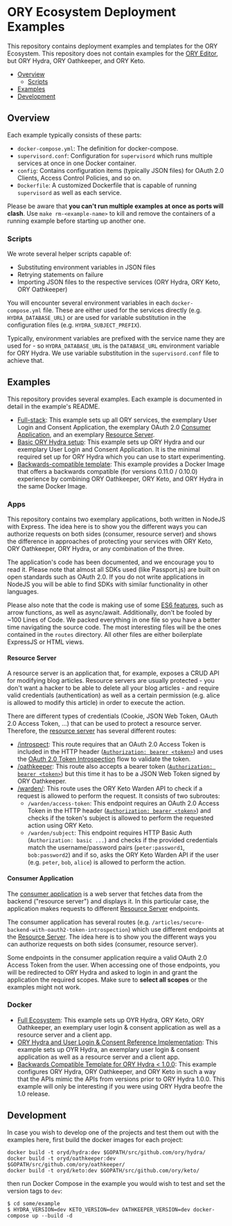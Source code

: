 # ORY Ecosystem Deployment Examples

This repository contains deployment examples and templates for the ORY Ecosystem. This repository does not contain
examples for the [ORY Editor](https://github.com/ory/editor), but ORY Hydra, ORY Oathkeeper, and ORY Keto.

<!-- START doctoc generated TOC please keep comment here to allow auto update -->
<!-- DON'T EDIT THIS SECTION, INSTEAD RE-RUN doctoc TO UPDATE -->


- [Overview](#overview)
  - [Scripts](#scripts)
- [Examples](#examples)
- [Development](#development)

<!-- END doctoc generated TOC please keep comment here to allow auto update -->

## Overview

Each example typically consists of these parts:

- `docker-compose.yml`: The definition for docker-compose.
- `supervisord.conf`: Configuration for `supervisord` which runs multiple services at once in one Docker container.
- `config`: Contains configuration items (typically JSON files) for OAuth 2.0 Clients, Access Control Policies, and so on.
- `Dockerfile`: A customized Dockerfile that is capable of running `supervisord` as well as each service.

Please be aware that **you can't run multiple examples at once as ports will clash**. Use `make rm-<example-name>` to
kill and remove the containers of a running example before starting up another one.

### Scripts

We wrote several helper scripts capable of:

- Substituting environment variables in JSON files
- Retrying statements on failure
- Importing JSON files to the respective services (ORY Hydra, ORY Keto, ORY Oathkeeper)

You will encounter several environment variables in each `docker-compose.yml` file. These are either used for the
services directly (e.g. `HYDRA_DATABASE_URL`) or are used for variable substitution in the configuration files
(e.g. `HYDRA_SUBJECT_PREFIX`).

Typically, environment variables are prefixed with the service name they are used for - so `HYDRA_DATABASE_URL` is the
`DATABASE_URL` environment variable for ORY Hydra. We use variable substitution in the `supervisord.conf` file to achieve that.

## Examples

This repository provides several examples. Each example is documented in detail in the example's README.

* [Full-stack](./hydra-keto-oathkeeper): This example sets up all ORY services, the exemplary User Login and Consent
Application, the exemplary OAuth 2.0 [Consumer Application](#consumer-application), and an exemplary [Resource Server](#resource-server).
* [Basic ORY Hydra setup](./hydra): This example sets up ORY Hydra and our exemplary User Login and Consent Application.
It is the minimal required set up for ORY Hydra which you can use to start experimenting.
* [Backwards-compatible template](./hydra-bc): This example provides a Docker Image that offers a backwards compatible
(for versions 0.11.0 / 0.10.0) experience by combining ORY Oathkeeper, ORY Keto, and ORY Hydra in the same Docker Image.

### Apps

This repository contains two exemplary applications, both written in NodeJS with Express. The idea here is to show you the different ways you can
authorize requests on both sides (consumer, resource server) and shows the difference in approaches of protecting your services
with ORY Keto, ORY Oathkeeper, ORY Hydra, or any combination of the three.

The application's code has been documented, and we encourage you to read it. Please note that almost all SDKs used (like
Passport.js) are built on open standards such as OAuth 2.0. If you do not write applications in NodeJS you will be able
to find SDKs with similar functionality in other languages.

Please also note that the code is making use of some [ES6 features](oauth2.jade), such as arrow functions, as well as
async/await. Additionally, don't be fooled by ~100 Lines of Code. We packed everything in one file so you have a better
time navigating the source code. The most interesting files will be the ones contained in the `routes` directory.
All other files are either boilerplate ExpressJS or HTML views.

#### Resource Server

A resource server is an application that, for example, exposes a CRUD API for modifying blog articles.
Resource servers are usually protected - you don't want a hacker to be able to delete all your blog articles -
and require valid credentials (authentication) as well as a certain permission (e.g. alice is allowed to modify this article)
in order to execute the action.

There are different types of credentials (Cookie, JSON Web Token, OAuth 2.0 Access Token, ...) that can be used to protect
a resource server. Therefore, the [resource server](./apps/resource-server) has several different routes:

* [/introspect](./apps/resource-server/routes/introspect): This route requires that an OAuth 2.0 Access Token
is included in the HTTP header ([`Authorization: bearer <token>`](https://tools.ietf.org/html/rfc6750)) and uses the
[OAuth 2.0 Token Introspection](https://tools.ietf.org/html/rfc7662) flow to validate the token.
* [/oathkeeper](./apps/resource-server/routes/oathkeeper): This route also accepts a bearer token
([`Authorization: bearer <token>`](https://tools.ietf.org/html/rfc6750)) but this time it has to be a JSON Web Token
signed by ORY Oathkeeper.
* [/warden/](./apps/resource-server/routes/warden): This route uses the ORY Keto Warden API to check if a request
is allowed to perform the request. It consists of two subroutes:
  * `/warden/access-token`: This endpoint requires an OAuth 2.0 Access Token in the HTTP header
    ([`Authorization: bearer <token>`](https://tools.ietf.org/html/rfc6750)) and checks if the token's subject is allowed
    to perform the requested action using ORY Keto.
  * `/warden/subject`: This endpoint requires HTTP Basic Auth (`Authorization: basic ...`) and checks if the
    provided credentials match the username/password pairs (`peter:password1`, `bob:password2`)
    and if so, asks the ORY Keto Warden API if the user (e.g. `peter`, `bob`, `alice`) is allowed to perform the action.

#### Consumer Application

The [consumer application](./apps/consumer) is a web server that fetches data from the backend ("resource server")
and displays it. In this particular case, the application makes requests to different [Resource Server](#resource-server) endpoints.

The consumer application has several routes (e.g. `/articles/secure-backend-with-oauth2-token-introspection`) which use
different endpoints at the [Resource Server](#resource-server). The idea here is to show you the different ways you can
authorize requests on both sides (consumer, resource server).

Some endpoints in the consumer application require a valid OAuth 2.0 Access Token from the user. When accessing one
of those endpoints, you will be redirected to ORY Hydra and asked to login in and grant the application the required
scopes. Make sure to **select all scopes** or the examples might not work.

### Docker

* [Full Ecosystem](./hydra-keto-oathkeeper): This example sets up OYR Hydra, ORY Keto, ORY Oathkeeper, an exemplary
user login & consent application as well as a resource server and a client app.
* [ORY Hydra and User Login & Consent Reference Implementation](./hydra): This example sets up OYR Hydra, an exemplary
user login & consent application as well as a resource server and a client app.
* [Backwards Compatible Template for ORY Hydra < 1.0.0](./hydra-bc): This example configures ORY Hydra, ORY Oathkeeper,
and ORY Keto in such a way that the APIs mimic the APIs from versions prior to ORY Hydra 1.0.0. This example will
only be interesting if you were using ORY Hydra beofre the 1.0 release.

## Development

In case you wish to develop one of the projects and test them out with the examples here, first build the docker images
for each project:

```
docker build -t oryd/hydra:dev $GOPATH/src/github.com/ory/hydra/
docker build -t oryd/oathkeeper:dev $GOPATH/src/github.com/ory/oathkeeper/
docker build -t oryd/keto:dev $GOPATH/src/github.com/ory/keto/
```

then run Docker Compose in the example you would wish to test and set the version tags to `dev`:

```
$ cd some/example
$ HYDRA_VERSION=dev KETO_VERSION=dev OATHKEEPER_VERSION=dev docker-compose up --build -d
```
